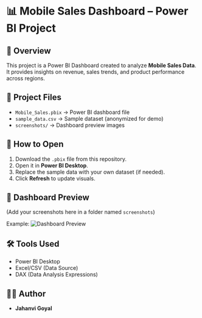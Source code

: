 # 📊 Mobile Sales Dashboard – Power BI Project

## 🔎 Overview
This project is a Power BI Dashboard created to analyze **Mobile Sales Data**.  
It provides insights on revenue, sales trends, and product performance across regions.

## 📂 Project Files
- `Mobile_Sales.pbix` → Power BI dashboard file
- `sample_data.csv` → Sample dataset (anonymized for demo)
- `screenshots/` → Dashboard preview images

## 🚀 How to Open
1. Download the `.pbix` file from this repository.
2. Open it in **Power BI Desktop**.
3. Replace the sample data with your own dataset (if needed).
4. Click **Refresh** to update visuals.

## 📸 Dashboard Preview
(Add your screenshots here in a folder named `screenshots`)

Example:
![Dashboard Preview](dashboard.png)

## 🛠️ Tools Used
- Power BI Desktop
- Excel/CSV (Data Source)
- DAX (Data Analysis Expressions)

## 👩‍💻 Author
- **Jahanvi Goyal**  
